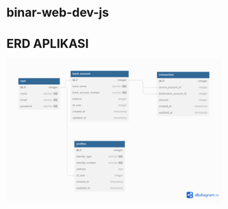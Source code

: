 # binar-web-dev-js

# ERD APLIKASI

<img src="https://github.com/Dianmusfiroh/binar-web-dev-js/blob/main/erd4.png" >
